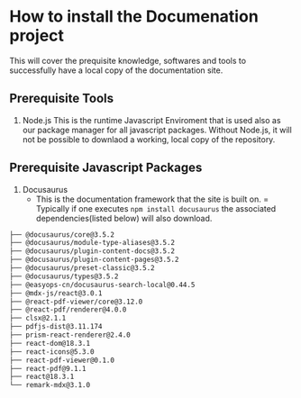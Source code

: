 # How to install the Documenation project
This will cover the prequisite knowledge, softwares and tools to successfully have a local copy of the documentation site. 

## Prerequisite Tools
1. Node.js
   This is the runtime Javascript Enviroment that is used also as our package manager for all javascript packages. Without Node.js, it will not be possible to downlaod a working, local copy of the repository.

## Prerequisite Javascript Packages
1. Docusaurus
   - This is the documentation framework that the site is built on.
   = Typically if one executes `npm install docusaurus` the associated dependencies(listed below) will also download.
  ```bash
  ├── @docusaurus/core@3.5.2
  ├── @docusaurus/module-type-aliases@3.5.2
  ├── @docusaurus/plugin-content-docs@3.5.2
  ├── @docusaurus/plugin-content-pages@3.5.2
  ├── @docusaurus/preset-classic@3.5.2
  ├── @docusaurus/types@3.5.2
  ├── @easyops-cn/docusaurus-search-local@0.44.5
  ├── @mdx-js/react@3.0.1
  ├── @react-pdf-viewer/core@3.12.0
  ├── @react-pdf/renderer@4.0.0
  ├── clsx@2.1.1
  ├── pdfjs-dist@3.11.174
  ├── prism-react-renderer@2.4.0
  ├── react-dom@18.3.1
  ├── react-icons@5.3.0
  ├── react-pdf-viewer@0.1.0
  ├── react-pdf@9.1.1
  ├── react@18.3.1
  └── remark-mdx@3.1.0
  ```